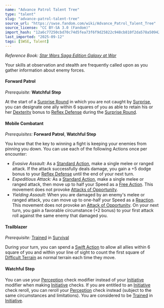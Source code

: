 ```yaml
---
name: "Advance Patrol Talent Tree"
type: "talent"
slug: "advance-patrol-talent-tree"
source_url: "https://swse.fandom.com/wiki/Advance_Patrol_Talent_Tree"
source_license: "CC BY-SA 3.0 (Fandom)"
import_hash: "12a6c77250cbd70c74d5fea73f6f9d25822c948cb810f2da578a50942d9d471b"
last_imported: "2025-09-12"
tags: [SWSE, Talent]
---
```

*Reference Book: [Star Wars Saga Edition Galaxy at War](https://swse.fandom.com/wiki/Star_Wars_Saga_Edition_Galaxy_at_War)*

Your skills at observation and stealth are frequently called upon as you gather information about enemy forces.

#### **Forward Patrol**
*Prerequisite:* **Watchful Step**

At the start of a [Surprise Round](https://swse.fandom.com/wiki/Surprise_Round) in which you are not caught by [Surprise](https://swse.fandom.com/wiki/Surprise), you can designate one ally within 6 squares of you as able to retain his or her [Dexterity](https://swse.fandom.com/wiki/Dexterity) bonus to [Reflex Defense](https://swse.fandom.com/wiki/Reflex_Defense) during the [Surprise Round](https://swse.fandom.com/wiki/Surprise_Round).

#### **Mobile Combatant**
*Prerequisites:* **Forward Patrol**, **Watchful Step**

You know that the key to winning a fight is keeping your enemies from pinning you down. You can use each of the following Actions once per encounter:
- *Evasive Assault:* As a [Standard Action](https://swse.fandom.com/wiki/Standard_Action), make a single melee or ranged attack. If the attack successfully deals damage, you gain a +5 dodge bonus to your [Reflex Defense](https://swse.fandom.com/wiki/Reflex_Defense) until the end of your next turn.
- *Expeditious Attack:* As a [Standard Action](https://swse.fandom.com/wiki/Standard_Action), make a single melee or ranged attack, then move up to half your Speed as a [Free Action](https://swse.fandom.com/wiki/Free_Action). This movement does not provoke [Attacks of Opportunity](https://swse.fandom.com/wiki/Attacks_of_Opportunity).
- *Yielding Assault:* When you are damaged by an enemy's melee or ranged attack, you can move up to one-half your Speed as a [Reaction](https://swse.fandom.com/wiki/Reaction). This movement does not provoke an [Attack of Opportunity](https://swse.fandom.com/wiki/Attack_of_Opportunity). On your next turn, you gain a favorable circumstance (+2 bonus) to your first attack roll against the same enemy that damaged you.

#### **Trailblazer**
*Prerequisite:* [Trained](https://swse.fandom.com/wiki/Trained) in [Survival](https://swse.fandom.com/wiki/Survival)
	
During your turn, you can spend a [Swift Action](https://swse.fandom.com/wiki/Swift_Action) to allow all allies within 6 square of you and within your line of sight to count the first square of [Difficult Terrain](https://swse.fandom.com/wiki/Difficult_Terrain) as normal terrain each time they move.

#### **Watchful Step**
You can use your [Perception](https://swse.fandom.com/wiki/Perception) check modifier instead of your [Initiative](https://swse.fandom.com/wiki/Initiative) modifier when making [Initiative](https://swse.fandom.com/wiki/Initiative) checks. If you are entitled to an [Initiative](https://swse.fandom.com/wiki/Initiative) check reroll, you can reroll your [Perception](https://swse.fandom.com/wiki/Perception) check instead (subject to the same circumstances and limitations). You are considered to be [Trained](https://swse.fandom.com/wiki/Trained) in [Initiative](https://swse.fandom.com/wiki/Initiative).